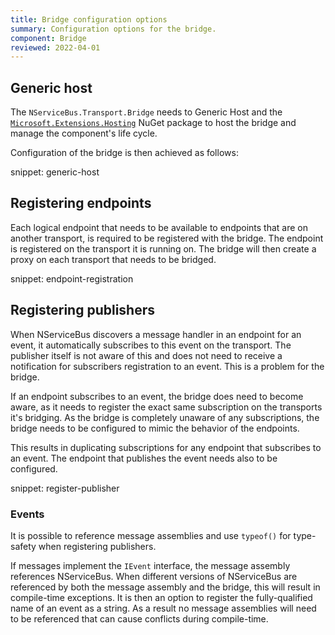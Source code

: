 ```yaml
---
title: Bridge configuration options
summary: Configuration options for the bridge.
component: Bridge
reviewed: 2022-04-01
---
```


## Generic host

The `NServiceBus.Transport.Bridge` needs to Generic Host and the [`Microsoft.Extensions.Hosting`](https://www.nuget.org/packages/Microsoft.Extensions.Hosting.WindowsServices/) NuGet package to host the bridge and manage the component's life cycle.

Configuration of the bridge is then achieved as follows:

snippet: generic-host

## Registering endpoints

Each logical endpoint that needs to be available to endpoints that are on another transport, is required to be registered with the bridge. The endpoint is registered on the transport it is running on. The bridge will then create a proxy on each transport that needs to be bridged.

snippet: endpoint-registration

## Registering publishers

When NServiceBus discovers a message handler in an endpoint for an event, it automatically subscribes to this event on the transport. The publisher itself is not aware of this and does not need to receive a notification for subscribers registration to an event. This is a problem for the bridge.

If an endpoint subscribes to an event, the bridge does need to become aware, as it needs to register the exact same subscription on the transports it's bridging. As the bridge is completely unaware of any subscriptions, the bridge needs to be configured to mimic the behavior of the endpoints.

This results in duplicating subscriptions for any endpoint that subscribes to an event. The endpoint that publishes the event needs also to be configured.

snippet: register-publisher

### Events

It is possible to reference message assemblies and use `typeof()` for type-safety when registering publishers.

If messages implement the `IEvent` interface, the message assembly references NServiceBus. When different versions of NServiceBus are referenced by both the message assembly and the bridge, this will result in compile-time exceptions. It is then an option to register the fully-qualified name of an event as a string. As a result no message assemblies will need to be referenced that can cause conflicts during compile-time.